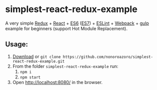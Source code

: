 # simplest-react-redux-example

A very simple [Redux](https://github.com/rackt/redux) + [React](https://facebook.github.io/react/) + [ES6](https://babeljs.io/docs/learn-es2015/) ([ES7](http://babeljs.io/docs/plugins/preset-stage-1/)) + [ESLint](http://eslint.org/) + [Webpack](https://webpack.github.io/) + [gulp](http://gulpjs.com/) example for beginners (support Hot Module Replacement).

## Usage:

1. [Download](https://github.com/nonoroazoro/simplest-react-redux-example/archive/master.zip) or `git clone https://github.com/nonoroazoro/simplest-react-redux-example.git`
2. From the folder `simplest-react-redux-example` run:
      1.  `npm i`
      2.  `npm start`
3. Open [http://localhost:8080/](http://localhost:8080/) in the browser.

